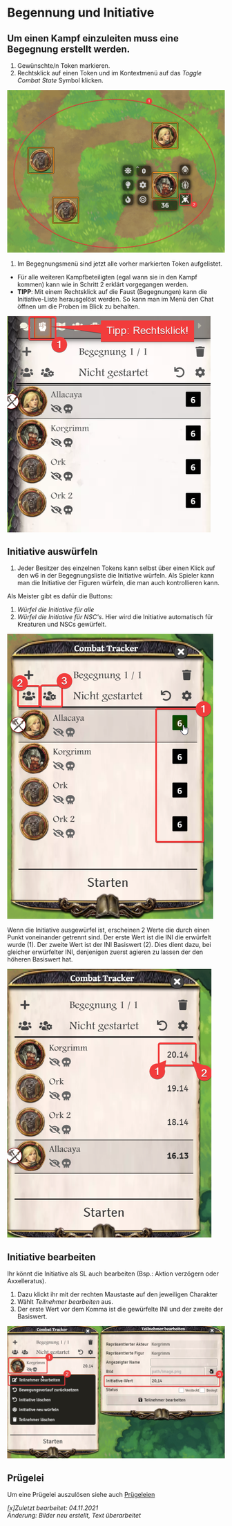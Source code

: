 # Begennung und Initiative

## Um einen Kampf einzuleiten muss eine Begegnung erstellt werden. 
1. Gewünschte/n Token markieren.
2. Rechtsklick auf einen Token und im Kontextmenü auf das *Toggle Combat State* Symbol klicken.  

![Begegnung](de/images/de-begegnung_und_initiative_0.png)

1. Im Begegnungsmenü sind jetzt alle vorher markierten Token aufgelistet.  
* Für alle weiteren Kampfbeteiligten (egal wann sie in den Kampf kommen) kann wie in Schritt 2 erklärt vorgegangen werden.  
* **TIPP**: Mit einem Rechtsklick auf die Faust (Begegnungen) kann die Initiative-Liste herausgelöst werden. So kann man im Menü den Chat öffnen um die Proben im Blick zu behalten.   
  
 ![Begegnungsmenü](de/images/de-begegnung_und_initiative_1.png)  
 
## Initiative auswürfeln

1. Jeder Besitzer des einzelnen Tokens kann selbst über einen Klick auf den w6 in der Begegnungsliste die Initiative würfeln. Als Spieler kann man die Initiative der Figuren würfeln, die man auch kontrollieren kann.  
  
Als Meister gibt es dafür die Buttons:  
1. *Würfel die Initiative für alle*   
2. *Würfel die Initiative für NSC's*. Hier wird die Initiative automatisch für Kreaturen und NSCs gewürfelt.  
  
![INI-Auswürfeln](de/images/de-begegnung_und_initiative_2.png)
  
Wenn die Initiative ausgewürfel ist, erscheinen 2 Werte die durch einen Punkt voneinander getrennt sind. Der erste Wert ist die INI die erwürfelt wurde (1). Der zweite Wert ist der INI Basiswert (2). Dies dient dazu, bei gleicher erwürfelter INI, denjenigen zuerst agieren zu lassen der den höheren Basiswert hat.  
  
![INI Reihenfolge](de/images/de-begegnung_und_initiative_3.png)

## Initiative bearbeiten
Ihr könnt die Initiative als SL auch bearbeiten (Bsp.: Aktion verzögern oder Axxelleratus).  
1. Dazu klickt ihr mit der rechten Maustaste auf den jeweiligen Charakter 
2. Wählt *Teilnehmer bearbeiten* aus. 
3. Der erste Wert vor dem Komma ist die gewürfelte INI und der zweite der Basiswert.
  
![INI bearbeiten](de/images/de-begegnung_und_initiative_4.png)  
  

## Prügelei

Um eine Prügelei auszulösen siehe auch [Prügeleien](de-pruegelei)
  
*[x]Zuletzt bearbeitet: 04.11.2021*    
*Änderung: Bilder neu erstellt, Text überarbeitet*  
